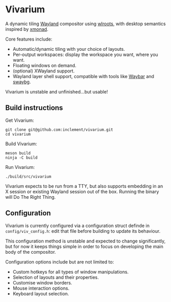 Vivarium
========

A dynamic tiling [Wayland](https://wayland.freedesktop.org/) compositor using [wlroots](https://github.com/swaywm/wlroots), with desktop semantics inspired by [xmonad](https://xmonad.org/).

Core features include:

* Automatic/dynamic tiling with your choice of layouts.
* Per-output workspaces: display the workspace you want, where you want.
* Floating windows on demand.
* (optional) XWayland support.
* Wayland layer shell support, compatible with tools like [Waybar](https://github.com/Alexays/Waybar) and [swaybg](https://github.com/swaywm/swaybg).

Vivarium is unstable and unfinished...but usable!

Build instructions
------------------

Get Vivarium:

    git clone git@github.com:inclement/vivarium.git
    cd vivarium

Build Vivarium:

    meson build
    ninja -C build

Run Vivarium:

    ./build/src/vivarium

Vivarium expects to be run from a TTY, but also supports embedding in an X session or existing Wayland session out of the box. Running the binary will Do The Right Thing.

Configuration
-------------

Vivarium is currently configured via a configuration struct definde in `config/viv_config.h`: edit that file before building to update its behaviour.

This configuration method is unstable and expected to change significantly, but for now it keeps things simple in order to focus on developing the main body of the compositor.

Configuration options include but are not limited to:

* Custom hotkeys for all types of window manipulations.
* Selection of layouts and their properties.
* Customise window borders.
* Mouse interaction options.
* Keyboard layout selection.
